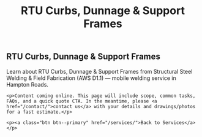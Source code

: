 ﻿---
layout: kmw_base
title: RTU Curbs, Dunnage & Support Frames
permalink: /services/structural/rtu-curb-fabrication-welding/
seo_description: Learn about RTU Curbs, Dunnage & Support Frames from Structural Steel Welding & Field Fabrication (AWS D1.1) — mobile welding service in Hampton Roads.
---

<section class="section">
  <div class="container">
    <h1>RTU Curbs, Dunnage & Support Frames</h1>
    <p class="lead">Learn about RTU Curbs, Dunnage & Support Frames from Structural Steel Welding & Field Fabrication (AWS D1.1) — mobile welding service in Hampton Roads.</p>

    <p>Content coming online. This page will include scope, common tasks, FAQs, and a quick quote CTA. In the meantime, please <a href="/contact/">contact us</a> with your details and drawings/photos for a fast estimate.</p>

    <p><a class="btn btn--primary" href="/services/">Back to Services</a></p>
  </div>
</section>
